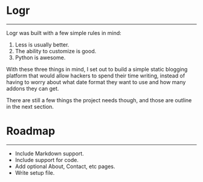 Logr
====
 - - -

Logr was built with a few simple rules in mind:

1. Less is usually better.
2. The ability to customize is good.
3. Python is awesome.

With these three things in mind, I set out to build a simple static blogging
platform that would allow hackers to spend their time writing, instead of having
to worry about what date format they want to use and how many addons they can
get.

There are still a few things the project needs though, and those are outline in
the next section.

Roadmap
=======
 - - - 

- Include Markdown support.
- Include support for code.
- Add optional About, Contact, etc pages.
- Write setup file.
